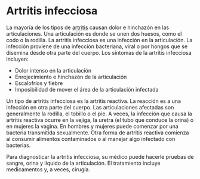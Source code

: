 Artritis infecciosa
===================


La mayoría de los tipos de [artritis](https://medlineplus.gov/spanish/arthritis.html) causan dolor e hinchazón en las articulaciones. Una articulación es donde se unen dos huesos, como el codo o la rodilla. La artritis infecciosa es una infección en la articulación. La infección proviene de una infección bacteriana, viral o por hongos que se disemina desde otra parte del cuerpo. Los síntomas de la artritis infecciosa incluyen:


* Dolor intenso en la articulación
* Enrojecimiento e hinchazón de la articulación
* Escalofríos y fiebre
* Imposibilidad de mover el área de la articulación infectada


Un tipo de artritis infecciosa es la artritis reactiva. La reacción es a una infección en otra parte del cuerpo. Las articulaciones afectadas son generalmente la rodilla, el tobillo o el pie. A veces, la infección que causa la artritis reactiva ocurre en la vejiga, la uretra (el tubo que conduce la orina) o en mujeres la vagina. En hombres y mujeres puede comenzar por una bacteria transmitida sexualmente. Otra forma de artritis reactiva comienza al consumir alimentos contaminados o al manejar algo infectado con bacterias.


Para diagnosticar la artritis infecciosa, su médico puede hacerle pruebas de sangre, orina y líquido de la articulación. El tratamiento incluye medicamentos y, a veces, cirugía.

